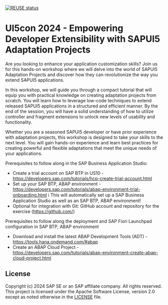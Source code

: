 [![REUSE status](https://api.reuse.software/badge/github.com/SAP-samples/adaptation-project-exercises)](https://api.reuse.software/info/github.com/SAP-samples/adaptation-project-exercises)

# UI5con 2024 - Empowering Developer Extensibility with SAPUI5 Adaptation Projects

Are you looking to enhance your application customization skills? Join us for this hands-on workshop where we will delve into the world of SAPUI5 Adaptation Projects and discover how they can revolutionize the way you extend SAPUI5 applications.

In this workshop, we will guide you through a compact tutorial that will equip you with practical knowledge on creating adaptation projects from scratch. You will learn how to leverage low-code techniques to extend released SAPUI5 applications in a structured and efficient manner. By the end of the session, you will have a solid understanding of how to utilize controller and fragment extensions to unlock new levels of usability and functionality.

Whether you are a seasoned SAPUI5 developer or have prior experience with adaptation projects, this workshop is designed to take your skills to the next level. You will gain hands-on experience and learn best practices for creating powerful and flexible adaptations that meet the unique needs of your applications.

Prerequisites to follow along in the SAP Business Application Studio:
- Create a trial account on SAP BTP in US10 - https://developers.sap.com/tutorials/hcp-create-trial-account.html
- Set up your SAP BTP, ABAP environment - https://developers.sap.com/tutorials/abap-environment-trial-onboarding.html
ℹ️ This will automatically set up a SAP Business Application Studio as well as an SAP BTP, ABAP environment!
- Optional for integration with Git: GitHub account and repository for the exercise (https://github.com/)

Prerequisites to follow along the deployment and SAP Fiori Launchpad configuration in SAP BTP, ABAP environment
- Download and install the latest ABAP Development Tools (ADT) - https://tools.hana.ondemand.com/#abap
- Create an ABAP Cloud Project - https://developers.sap.com/tutorials/abap-environment-create-abap-cloud-project.html


## License
Copyright (c) 2024 SAP SE or an SAP affiliate company. All rights reserved. This project is licensed under the Apache Software License, version 2.0 except as noted otherwise in the [LICENSE](LICENSE) file.
